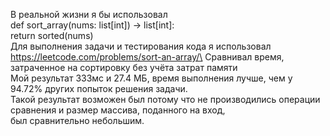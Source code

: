 В реальной жизни я бы использовал\
def sort_array(nums: list[int]) -> list[int]:\
    return sorted(nums)\
Для выполнения задачи и тестирования кода я использовал https://leetcode.com/problems/sort-an-array/\
Сравнивал время, затраченное на сортировку без учёта затрат памяти\
Мой результат 333мс и 27.4 МБ, время выполнения лучше, чем у 94.72% других попыток решения задачи.\
Такой результат возможен был потому что не производились операции сравнения и размер массива, поданного на вход,\
был сравнительно небольшим.